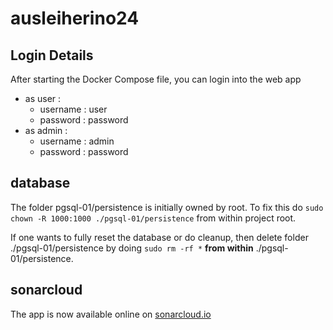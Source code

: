 # ausleiherino24

## Login Details
After starting the Docker Compose file, you can login into the web app
* as user :
	* username : user
	* password : password
* as admin : 
	* username : admin
	* password : password
	
## database
The folder pgsql-01/persistence is initially owned by root. To fix this do `sudo
chown -R 1000:1000 ./pgsql-01/persistence` from within project root.

If one wants to fully reset the database or do cleanup, then delete folder ./pgsql-01/persistence  by doing `sudo rm -rf *` **from within** ./pgsql-01/persistence.

## sonarcloud
The app is now available online on [sonarcloud.io](https://sonarcloud.io/organizations/ausleiherino24/)
